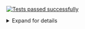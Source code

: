 [![Tests passed successfully](https://img.shields.io/badge/tests-1%20passed-success)](#user-content-test-report)
<details><summary>Expand for details</summary>
 
# <a name="user-content-test-report"></a> Tests report
|Report|Passed|Failed|Skipped|Time|
|:---|---:|---:|---:|---:|
|fixtures/external/jest/jest-react-component-test-results.xml|1 ✅|||1000ms|
## ✅ <a id="user-content-r0" href="#r0">fixtures/external/jest/jest-react-component-test-results.xml</a>
**1** tests were completed in **1000ms** with **1** passed, **0** failed and **0** skipped.
|Test suite|Passed|Failed|Skipped|Time|
|:---|---:|---:|---:|---:|
|[\<Component /\>](#r0s0)|1 ✅|||798ms|
### ✅ <a id="user-content-r0s0" href="#r0s0">\<Component /\></a>
```
✅ <Component /> should render properly
```
</details>